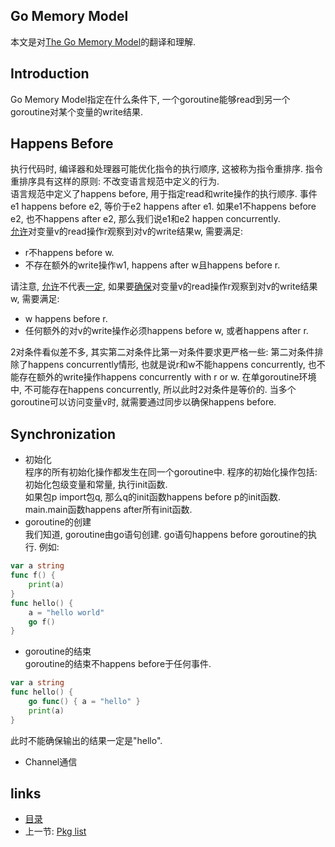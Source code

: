 Go Memory Model
----

本文是对[The Go Memory Model](http://golang.org/ref/mem)的翻译和理解.

Introduction
----
Go Memory Model指定在什么条件下, 一个goroutine能够read到另一个goroutine对某个变量的write结果.

Happens Before
----
执行代码时, 编译器和处理器可能优化指令的执行顺序, 这被称为指令重排序. 指令重排序具有这样的原则: 不改变语言规范中定义的行为.  
语言规范中定义了happens before, 用于指定read和write操作的执行顺序. 事件e1 happens before e2, 等价于e2 happens after e1. 如果e1不happens before e2, 也不happens after e2, 那么我们说e1和e2 happen concurrently.  
[允许]()对变量v的read操作r观察到对v的write结果w, 需要满足:
- r不happens before w.
- 不存在额外的write操作w1, happens after w且happens before r.

请注意, [允许]()不代表[一定](), 如果要[确保]()对变量v的read操作r观察到对v的write结果w, 需要满足:
- w happens before r.
- 任何额外的对v的write操作必须happens before w, 或者happens after r.

2对条件看似差不多, 其实第二对条件比第一对条件要求更严格一些: 第二对条件排除了happens concurrently情形, 也就是说r和w不能happens concurrently, 也不能存在额外的write操作happens concurrently with r or w.
在单goroutine环境中, 不可能存在happens concurrently, 所以此时2对条件是等价的. 当多个goroutine可以访问变量v时, 就需要通过同步以确保happens before.


Synchronization
----
+ 初始化  
程序的所有初始化操作都发生在同一个goroutine中. 程序的初始化操作包括: 初始化包级变量和常量, 执行init函数.  
如果包p import包q, 那么q的init函数happens before p的init函数.  
main.main函数happens after所有init函数.  
+ goroutine的创建  
我们知道, goroutine由go语句创建. go语句happens before goroutine的执行. 例如:
```go
var a string
func f() {
	print(a)
}
func hello() {
	a = "hello world"
	go f()
}
```
+ goroutine的结束  
goroutine的结束不happens before于任何事件.
```go
var a string
func hello() {
	go func() { a = "hello" }
	print(a)
}
```
此时不能确保输出的结果一定是"hello".
+ Channel通信  













links
-----
+ [目录](../golang)
+ 上一节: [Pkg list](Pkg-list.md)
